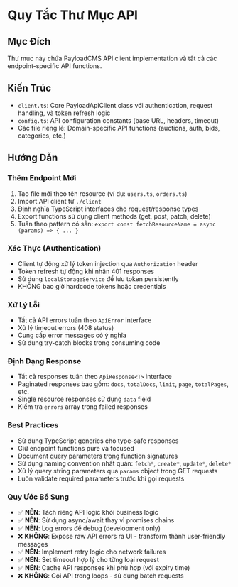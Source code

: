# Quy Tắc Thư Mục API

## Mục Đích
Thư mục này chứa PayloadCMS API client implementation và tất cả các endpoint-specific API functions.

## Kiến Trúc
- `client.ts`: Core PayloadApiClient class với authentication, request handling, và token refresh logic
- `config.ts`: API configuration constants (base URL, headers, timeout)
- Các file riêng lẻ: Domain-specific API functions (auctions, auth, bids, categories, etc.)

## Hướng Dẫn

### Thêm Endpoint Mới
1. Tạo file mới theo tên resource (ví dụ: `users.ts`, `orders.ts`)
2. Import API client từ `./client`
3. Định nghĩa TypeScript interfaces cho request/response types
4. Export functions sử dụng client methods (get, post, patch, delete)
5. Tuân theo pattern có sẵn: `export const fetchResourceName = async (params) => { ... }`

### Xác Thực (Authentication)
- Client tự động xử lý token injection qua `Authorization` header
- Token refresh tự động khi nhận 401 responses
- Sử dụng `localStorageService` để lưu token persistently
- KHÔNG bao giờ hardcode tokens hoặc credentials

### Xử Lý Lỗi
- Tất cả API errors tuân theo `ApiError` interface
- Xử lý timeout errors (408 status)
- Cung cấp error messages có ý nghĩa
- Sử dụng try-catch blocks trong consuming code

### Định Dạng Response
- Tất cả responses tuân theo `ApiResponse<T>` interface
- Paginated responses bao gồm: `docs`, `totalDocs`, `limit`, `page`, `totalPages`, etc.
- Single resource responses sử dụng `data` field
- Kiểm tra `errors` array trong failed responses

### Best Practices
- Sử dụng TypeScript generics cho type-safe responses
- Giữ endpoint functions pure và focused
- Document query parameters trong function signatures
- Sử dụng naming convention nhất quán: `fetch*`, `create*`, `update*`, `delete*`
- Xử lý query string parameters qua `params` object trong GET requests
- Luôn validate required parameters trước khi gọi requests

### Quy Ước Bổ Sung
- ✅ **NÊN**: Tách riêng API logic khỏi business logic
- ✅ **NÊN**: Sử dụng async/await thay vì promises chains
- ✅ **NÊN**: Log errors để debug (development only)
- ❌ **KHÔNG**: Expose raw API errors ra UI - transform thành user-friendly messages
- ✅ **NÊN**: Implement retry logic cho network failures
- ✅ **NÊN**: Set timeout hợp lý cho từng loại request
- ✅ **NÊN**: Cache API responses khi phù hợp (với expiry time)
- ❌ **KHÔNG**: Gọi API trong loops - sử dụng batch requests

